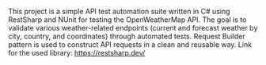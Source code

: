 This project is a simple API test automation suite written in C# using RestSharp and NUnit for testing the OpenWeatherMap API. 
The goal is to validate various weather-related endpoints (current and forecast weather by city, country, and coordinates) through automated tests.
Request Builder pattern is used to construct API requests in a clean and reusable way.
Link for the used library: https://restsharp.dev/ 
